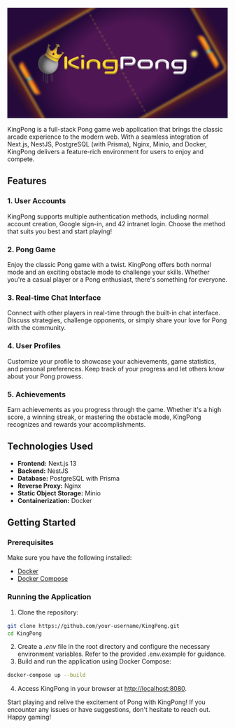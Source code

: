 ![Webserv Banner](doc/img/kingpong-banner.png)

KingPong is a full-stack Pong game web application that brings the classic arcade experience to the modern web. With a seamless integration of Next.js, NestJS, PostgreSQL (with Prisma), Nginx, Minio, and Docker, KingPong delivers a feature-rich environment for users to enjoy and compete.

## Features

### 1. User Accounts
KingPong supports multiple authentication methods, including normal account creation, Google sign-in, and 42 intranet login. Choose the method that suits you best and start playing!

### 2. Pong Game
Enjoy the classic Pong game with a twist. KingPong offers both normal mode and an exciting obstacle mode to challenge your skills. Whether you're a casual player or a Pong enthusiast, there's something for everyone.

### 3. Real-time Chat Interface
Connect with other players in real-time through the built-in chat interface. Discuss strategies, challenge opponents, or simply share your love for Pong with the community.

### 4. User Profiles
Customize your profile to showcase your achievements, game statistics, and personal preferences. Keep track of your progress and let others know about your Pong prowess.

### 5. Achievements
Earn achievements as you progress through the game. Whether it's a high score, a winning streak, or mastering the obstacle mode, KingPong recognizes and rewards your accomplishments.

## Technologies Used

- **Frontend:** Next.js 13
- **Backend:** NestJS
- **Database:** PostgreSQL with Prisma
- **Reverse Proxy:** Nginx
- **Static Object Storage:** Minio
- **Containerization:** Docker

## Getting Started

### Prerequisites

Make sure you have the following installed:

- [Docker](https://www.docker.com/get-started)
- [Docker Compose](https://docs.docker.com/compose/install/)

### Running the Application

1. Clone the repository:

```bash
git clone https://github.com/your-username/KingPong.git
cd KingPong
```
2. Create a *.env* file in the root directory and configure the necessary environment variables. Refer to the provided .env.example for guidance.
3. Build and run the application using Docker Compose:

```bash
docker-compose up --build
```
4. Access KingPong in your browser at [http://localhost:8080](http://localhost:8080).

Start playing and relive the excitement of Pong with KingPong! If you encounter any issues or have suggestions, don't hesitate to reach out. Happy gaming!
